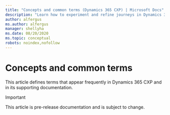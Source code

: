 ```yaml
---
title: "Concepts and common terms (Dynamics 365 CXP) | Microsoft Docs"
description: "Learn how to experiment and refine journeys in Dynamics 365 CXP."
author: alfergus
ms.author: alfergus
manager: shellyha
ms.date: 08/20/2020
ms.topic: conceptual
robots: noindex,nofollow
---
```


# Concepts and common terms

This article defines terms that appear frequently in Dynamics 365 CXP and in its supporting documentation.

> [!IMPORTANT]
> This article is pre-release documentation and is subject to change.